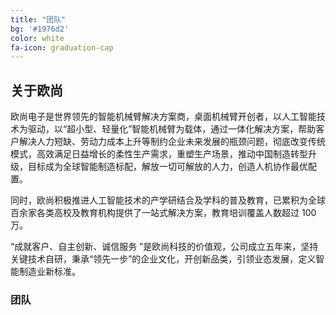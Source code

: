```yaml
---
title: "团队"
bg: '#1976d2'
color: white
fa-icon: graduation-cap
---
```





## 关于欧尚




   欧尚电子是世界领先的智能机械臂解决方案商，桌面机械臂开创者，以人工智能技术为驱动，以“超小型、轻量化”智能机械臂为载体，通过一体化解决方案，帮助客户解决人力短缺、劳动力成本上升等制约企业未来发展的瓶颈问题，彻底改变传统模式，高效满足日益增⻓的柔性生产需求，重塑生产场景，推动中国制造转型升级，目标成为全球智能制造标配，解放一切可解放的人力，创造人机协作最优配置。

   同时，欧尚积极推进人工智能技术的产学研结合及学科的普及教育，已累积为全球百余家各类高校及教育机构提供了一站式解决方案，教育培训覆盖人数超过 100 万。

  “成就客户、自主创新、诚信服务 ”是欧尚科技的价值观，公司成立五年来，坚持关键技术自研，秉承“领先一步”的企业文化，开创新品类，引领业态发展，定义智能制造业新标准。

### 团队

